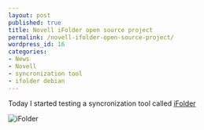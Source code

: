 ```yaml
---
layout: post
published: true
title: Novell iFolder open source project
permalink: /novell-ifolder-open-source-project/
wordpress_id: 16
categories:
- News
- Novell
- syncronization tool
- ifolder debian
---
```



Today I started testing a syncronization tool called <a href="http://www.ifolder.com/">iFolder</a>

<img src="http://lh3.ggpht.com/-8mIiJhlZiaU/UVl8Crxb9GI/AAAAAAAAFbA/ENloXVjSpUY/ifolder-create-user.png" border="0" alt="iFolder" />

